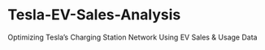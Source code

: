 # Tesla-EV-Sales-Analysis
Optimizing Tesla’s Charging Station Network Using EV Sales &amp; Usage Data
